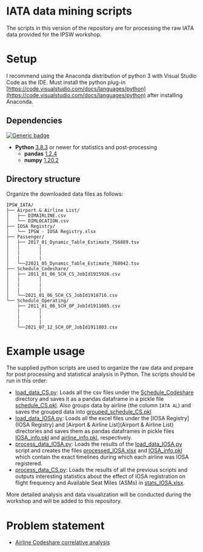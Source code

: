 # IATA data mining scripts
<a name="top"></a>

The scripts in this version of the repository are for processing the raw IATA data provided for the IPSW workshop.

# Setup

I recommend using the Anaconda distribution of python 3 with Visual Studio Code as the IDE. Must install the python plug-in [https://code.visualstudio.com/docs/languages/python](https://code.visualstudio.com/docs/languages/python) after installing Anaconda.

## Dependencies 
[![Generic badge](https://img.shields.io/badge/Python-3.8.3-<COLOR>.svg)](https://anaconda.org/)

- **Python** [3.8.3](https://anaconda.org/) or newer for statistics and post-processing
	- **pandas** [1.2.4](https://pandas.pydata.org/)
	- **numpy** [1.20.2](https://pandas.pydata.org/)
	
## Directory structure

Organize the downloaded data files as follows:

```
IPSW_IATA/
├── Airport & Airline List/
│   ├── DIMAIRLINE.csv
│   └── DIMLOCATION.csv
├── IOSA Registry/
│   └── IPSW - IOSA Registry.xlsx
├── Passenger/
│   ├── 2017_01_Dynamic_Table_Estimate_756889.tsv
│   |		|
│   |		|
│   |		|
│   └──22021_05_Dynamic_Table_Estimate_768042.tsv
├── Schedule_Codeshare/
│   ├── 2011_01_06_SCH_CS_JobId1915926.csv
│   |		|
│   |		|
│   |		|
│   └──2021_01_06_SCH_CS_JobId1918716.csv
└── Schedule_Operating/
    ├── 2011_01_06_SCH_OP_JobId1911085.csv
    |		|
    |		|
    |		|
    └──2021_07_12_SCH_OP_JobId1911803.csv
```

# Example usage

The supplied python scripts are used to organize the raw data and prepare for post processing and statistical analysis in Python. The scripts should be run in this order:

- [load_data_CS.py](load_data_CS.py): Loads all the csv files under the [Schedule_Codeshare](Schedule_Codeshare) directory and saves it as a pandas dataframe in a pickle file [schedule_CS.pkl](schedule_CS.pkl). Also groups data by airline (the column `IATA AL`) and saves the grouped data into [grouped_schedule_CS.pkl](grouped_schedule_CS.pkl)
- [load_data_IOSA.py](load_data_IOSA.py): Loads all the excel files under the [IOSA Registry](IOSA Registry) and [Airport & Airline List](Airport & Airline List) directories and saves them as pandas dataframes in pickle files [IOSA_info.pkl](IOSA_info.pkl) and [airline_info.pkl](airline_info.pkl), respectively.
- [process_data_IOSA.py](process_data_IOSA.py): Loads the results of the [load_data_IOSA.py](load_data_IOSA.py) script and creates the files [processed_IOSA.xlsx](processed_IOSA.xlsx) and [IOSA_info.pkl](IOSA_info.pkl) which contain the exact timelines during which each airline was IOSA registered.
- [process_data_CS.py](process_data_CS.py): Loads the results of all the previous scripts and outputs interesting statistics about the effect of IOSA registration on flight frequency and Available Seat Miles (ASMs) in [stats_IOSA.xlsx](stats_IOSA.xlsx).

More detailed analysis and data visualization will be conducted during the workshop and will be added to this repository.

# Problem statement

- [Airline Codeshare correlative analysis](http://crm.umontreal.ca/probindustrielsEn2021/index.php/iata-eng/)

<!-- <img src="images/Logo_McGill.jpg" width="480"> -->
